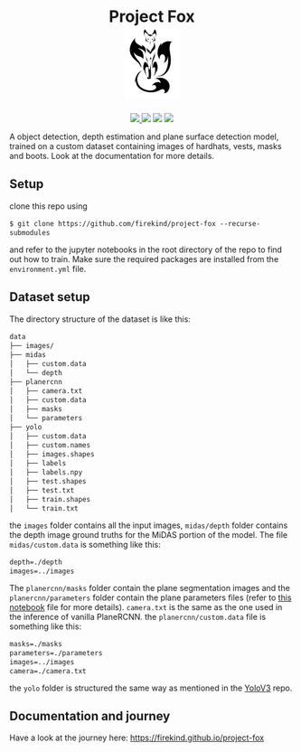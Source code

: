<div align="center">
    <h1>
        Project Fox <br/>
        <img src="res/fox.png">
    </h1>
</div>

<p align="center">
    <!-- <a href="https://firekind.github.io/project-fox">
        <img src="https://img.shields.io/website-up-down-green-red/http/firekind.github.io/project-fox"/>
    </a> -->
    <a href="https://github.com/firekind/project-fox/graphs/contributors" alt="Contributors">
        <img src="https://img.shields.io/github/contributors/firekind/project-fox" />
    </a>
    <img src="https://img.shields.io/badge/maintainer-firekind-red"/>
    <img src="https://img.shields.io/github/languages/top/firekind/project-fox" />
    <img src="https://img.shields.io/github/languages/count/firekind/project-fox">
</p>

A object detection, depth estimation and plane surface detection model, trained on a custom dataset containing images of hardhats, vests, masks and boots. Look at the documentation for more details.

## Setup

clone this repo using

```
$ git clone https://github.com/firekind/project-fox --recurse-submodules
```

and refer to the jupyter notebooks in the root directory of the repo to find out how to train. Make sure the required packages are installed from the `environment.yml` file.

## Dataset setup

The directory structure of the dataset is like this:

```
data
├── images/
├── midas
│   ├── custom.data
│   └── depth
├── planercnn
│   ├── camera.txt
│   ├── custom.data
│   ├── masks
│   └── parameters
├── yolo
│   ├── custom.data
│   ├── custom.names
│   ├── images.shapes
│   ├── labels
│   ├── labels.npy
│   ├── test.shapes
│   ├── test.txt
│   ├── train.shapes
│   └── train.txt

```

the `images` folder contains all the input images, `midas/depth` folder contains the depth image ground truths for the MiDAS portion of the model. The file `midas/custom.data` is something like this:

```
depth=./depth
images=../images
```

The `planercnn/masks` folder contain the plane segmentation images and the `planercnn/parameters` folder contain the plane parameters files (refer to [this notebook](./test/planercnn-dataset-generation.ipynb) file for more details). `camera.txt` is the same as the one used in the inference of vanilla PlaneRCNN. the `planercnn/custom.data` file is something like this:

```
masks=./masks
parameters=./parameters
images=../images
camera=./camera.txt
```

the `yolo` folder is structured the same way as mentioned in the [YoloV3](https://github.com/ultralytics/yolov3) repo.

## Documentation and journey
Have a look at the journey here: https://firekind.github.io/project-fox